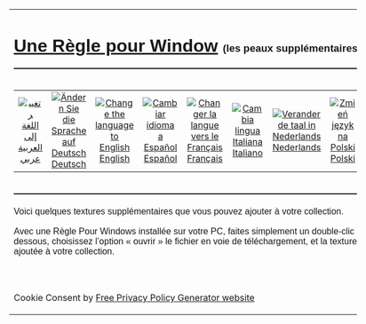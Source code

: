 <!DOCTYPE HTML>
<html lang="fr">
<head>
  <meta name="generator" content="HTML Tidy for HTML5 for Windows version 5.8.0">
  <title>une Règle pour Windows - peaux supplémentaires</title>
  <meta content="text/html; charset=utf-8" http-equiv="Content-Type">
  <meta name="keywords" content="règle, sur la règle de l'écran, la règle en ligne, règle à l'écran, pixel règle, règle sur l'écran, règle en ligne, une règle, une règle à l'écran, souverain libre, guide de lecture, sur le guide de lecture d'écran, guide de lecture en ligne, gratuit, freeware">
  <meta name="description" content="Gratuit sur ??l'écran règle de pixel | guide de lecture pour Windows - avec des peaux personnalisables.">
  <link rel="stylesheet" href="lightbox.css" type="text/css" media="screen">
  <script type="text/javascript" src="prototype.js"></script>
  <script type="text/javascript" src="scriptaculous.js?load=effects"></script>
  <script type="text/javascript" src="lightbox.js"></script>
  <style type="text/css">
  .style1 {
        text-align: left;
  }
  .style13 {
        font-family: Arial;
  }
  .style16 {
        border-width: 0px;
  }
  .style17 {
        text-align: left;
        font-family: Arial;
  }
  .style18 {
        border-width: 0;
  }
  .style19 {
        font-family: Arial;
        text-align: center;
  }
  .auto-style1 {
        text-align: center;
  }
  </style><!-- Global site tag (gtag.js) - Google Analytics -->

  <script type="text/plain" cookie-consent="tracking" async src="https://www.googletagmanager.com/gtag/js?id=G-BJX77T610Z"></script>
  <script type="text/plain" cookie-consent="tracking">
  window.dataLayer = window.dataLayer || [];
  function gtag(){dataLayer.push(arguments);}
  gtag('js', new Date());

  gtag('config', 'G-BJX77T610Z');
  </script>
</head>
<body>
  <center>
    <table style="width: 626; height: 615; text-align: left; margin-left: auto; margin-right: auto;" border="0" cellpadding="2">
      <tbody>
        <tr>
          <td style="text-align: center;" colspan="2" rowspan="1">
            <h1 style="text-align: left; height: 37px;"><span style="font-family: Arial;"><a href="https://www.arulerforwindows.com/fr/index.html">Une Règle pour Window</a> <small><small><small>(les peaux supplémentaires)</small></small></small></span></h1>
            <hr style="width: 750; height: 2px;">
          </td>
        </tr>
        <tr>
          <td style="text-align: center;" colspan="2">
            <table style="width: 100%">
              <tr>
			    <td class="auto-style1"><a href="https://www.arulerforwindows.com/ar/index.html"><img alt="تغيير اللغة إلى العربية" src="https://www.arulerforwindows.com/images/flags/ar.png" class="auto-style1"></a><br>
                  <a href="https://www.arulerforwindows.com/ar/skins.html">عربي</a>
                </td>
                <td class="auto-style1">
                  <a href="https://www.arulerforwindows.com/de/skins.html"><img alt="Ändern Sie die Sprache auf Deutsch" src="https://www.arulerforwindows.com/images/flags/de.png" class="auto-style1"></a><br>
                  <a href="https://www.arulerforwindows.com/de/skins.html">Deutsch</a>
                </td>
                <td class="auto-style1">
                  <a href="https://www.arulerforwindows.com/skins.html"><img alt="Change the language to English" src="https://www.arulerforwindows.com/images/flags/en_uk.png" class="auto-style1"></a><br>
                  <a href="https://www.arulerforwindows.com/skins.html">English</a>
                </td>
                <td class="auto-style1">
                  <a href="https://www.arulerforwindows.com/es/pieles.html"><img alt="Cambiar idioma a Español" src="https://www.arulerforwindows.com/images/flags/es.png" class="auto-style1"></a><br>
                  <a href="https://www.arulerforwindows.com/es/pieles.html">Español</a>
                </td>
                <td class="auto-style1">
                  <a href="https://www.arulerforwindows.com/fr/peaux.html"><img alt="Changer la langue vers le Français" src="https://www.arulerforwindows.com/images/flags/fr.png" class="auto-style1"></a><br>
                  <a href="https://www.arulerforwindows.com/fr/peaux.html">Français</a>
                </td>
                <td class="auto-style1">
                  <a href="https://www.arulerforwindows.com/it/pelli.html"><img alt="Cambia lingua Italiana" src="https://www.arulerforwindows.com/images/flags/it.png" class="auto-style1"></a><br>
                  <a href="https://www.arulerforwindows.com/it/pelli.html">Italiano</a>
                </td>
                <td class="style10">
                  <a href="https://www.arulerforwindows.com/nl/index.html"><img alt="Verander de taal in Nederlands" src="https://www.arulerforwindows.com/images/flags/nl.png" class="auto-style1"></a><br>
                  <a href="https://www.arulerforwindows.com/nl/index.html">Nederlands</a>
                </td>
                <td class="auto-style1">
                  <a href="https://www.arulerforwindows.com/pl/skorki.html"><img alt="Zmień język na Polski" src="https://www.arulerforwindows.com/images/flags/pl.png" class="auto-style1"></a><br>
                  <a href="https://www.arulerforwindows.com/pl/skorki.html">Polski</a>
                </td>
                <td class="auto-style1">
                  <a href="https://www.arulerforwindows.com/pt/peles.html"><img alt="Zmień język na Portugalski" src="https://www.arulerforwindows.com/images/flags/pt.png" class="auto-style1"></a><br>
                  <a href="https://www.arulerforwindows.com/pt/peles.html">Português</a>
                </td>
                <td class="auto-style1">
                  <a href="https://www.arulerforwindows.com/sv/skinn.html"><img alt="Ändra språk till svenska" src="https://www.arulerforwindows.com/images/flags/sv.png" class="auto-style1"></a><br>
                  <a href="https://www.arulerforwindows.com/sv/skinn.html">Svenska</a>
                </td>
              </tr>
            </table>
          </td>
        </tr>
        <tr>
          <td style="text-align: center;" colspan="2">
            <hr style="width: 750; height: 2px;">
          </td>
        </tr>
        <tr>
          <td colspan="3" class="style1"><span style="font-family: Arial;">Voici quelques textures supplémentaires que vous pouvez ajouter à votre collection.<br>
          <br>
          Avec une Règle Pour Windows installée sur votre PC, faites simplement un double-clic sur l’une des textures ci-dessous, choisissez l’option «&nbsp;ouvrir&nbsp;» le fichier en voie de téléchargement, et la texture sera automatiquement ajoutée à votre collection.<br>
          &nbsp;</span></td>
        </tr>
        <tr>
          <td style="width: 200px;" rowspan="9">
            <script type="text/plain" cookie-consent="targeting">
            <!--
            google_ad_client = "pub-5016632661961945";32661961945";
            /* 160x600 - Text Only */
            google_ad_slot = "9871811656";
            google_ad_width = 160;
            google_ad_height = 600;
            //-->
            </script> 
            <script type="text/plain" cookie-consent="targeting" src="http://pagead2.googlesyndication.com/pagead/show_ads.js"></script><br>
            &nbsp;<br>
            <script type="text/javascript">





            <!--
            google_ad_client = "pub-5016632661961945";
            /* Text Only 160x600 - 2 */
            google_ad_slot = "6673526034";
            google_ad_width = 160;
            google_ad_height = 600;
            //-->
            </script> 
            <script type="text/plain" cookie-consent="targeting" src="http://pagead2.googlesyndication.com/pagead/show_ads.js"></script><br>
            &nbsp;
          </td>
          <td style="width: 880px;">
            <span class="style13">Aqua</span><br>
            <a href="RulerDefinition_Aqua.ar4w"><img alt="Aqua" height="100" src="../skins/Aqua.png" width="400" class="style16"></a><br>
            <br>
          </td>
        </tr>
        <tr>
          <td style="width: 880px;">
            <span class="style13">Aurore Boréale</span><br>
            <a href="RulerDefinition_Aurore%20Boreale.ar4w"><img alt="Aurore boréale" height="100" src="../skins/AuroraBorealis.png" width="400" class="style16"></a><br>
            <span class="style13">avec grâce à Madx1980, <a href="http://commons.wikimedia.org/wiki/File:Aurora_Borealis_in_north_pole.jpg">commons.wikimedia.org</a></span><br>
            &nbsp;<br>
          </td>
        </tr>
        <tr>
          <td style="width: 880px;"><span class="style13">Mur de briques<br>
          <a href="RulerDefinition_Mur%20de%20Briques.ar4w"><img alt="Brick Wall" src="../skins/BrickWall.png" height="100" width="400" class="style18"></a></span><br class="style13">
          <span class="style13">avec grâce à Petr Kratochvil, <a href="http://www.publicdomainpictures.net/view-image.php?image=1281&amp;picture=brick-wall">www.publicdomainpictures.net</a></span><br>
          &nbsp;<br></td>
        </tr>
        <tr>
          <td style="width: 880px;"><span class="style13">Herbe<br>
          <a href="RulerDefinition_Herbe.ar4w"><img alt="Herbe" height="100" src="../skins/grass.png" width="400" class="style18"></a></span><br class="style13">
          <span class="style13">avec grâce à Don Harvey, <a href="http://donhavey.com/blog/tutorials/ik-springy-grass/">www.donhavey.com</a></span><br>
          &nbsp;</td>
        </tr>
        <tr>
          <td style="width: 880px;"><span class="style13">Chaton<br>
          <a href="RulerDefinition_Chaton.ar4w"><img alt="Chaton" height="100" src="../skins/kitten.png" width="400" class="style18"></a></span><br class="style13">
          <span class="style13">avec grâce à luckywhitegirl, <a href="http://www.flickr.com/photos/luckywhitegirl/2541902083">www.flickr.com</a></span><br>
          &nbsp;<br></td>
        </tr>
        <tr>
          <td style="width: 880px;"><span class="style13">Epic<span lang="en-us">é</span>a<br>
          <a href="RulerDefinition_Epicea.ar4w"><img alt="Pines" height="100" src="../skins/spruce.png" width="400" class="style18"></a></span><br class="style13">
          <span class="style13">prise avec mon propre appareil photo<br>
          &nbsp;</span><br></td>
        </tr>
        <tr>
          <td style="width: 880px;"><span class="style13">Arc en Ciel</span><br>
          <span style="font-family: Arial;"><a href="RulerDefinition_Arc%20en%20Ciel.ar4w"><img alt="Arc en cie" class="style16" height="100" src="../skins/rainbow.png" width="400"></a><br>
          avec grâce à Thelma, <a href="http://thelma1.deviantart.com/">thelma1.deviantart.com</a></span><br>
          &nbsp;</td>
        </tr>
        <tr>
          <td style="width: 880px;" class="style17">École d'Athènes<br>
          <span style="font-family: Arial;"><a href="RulerDefinition_Ecole%20d%20Athenes.ar4w"><img alt="School of Athens" class="style16" height="100" src="../skins/ShoolOfAthens.png" width="400"></a></span><br>
          avec grâce à Raphael</td>
        </tr>
        <tr>
          <td style="width: 880px;" class="style1">
            <table style="width: 100%" cellpadding="0">
              <tr>
                <td>&nbsp;&nbsp;&nbsp;&nbsp;</td>
                <td><span style="font-family: Arial;" class="textstyle0">&nbsp;</span></td>
              </tr>
            </table>
          </td>
        </tr>
        <tr>
          <td colspan="2" class="style17"><strong>&nbsp;<br>
          Partager les textures:</strong> en utilisant Une Règle Pour Windows, vous pouvez cliquer sur le bouton “Localiser” dans la fenêtre des textures pour voir si vos fichiers texture sont stockés dans votre ordinateur. Vous pouvez ensuite envoyez ces textures par email à vos amis. Une fois que votre ami a reçu votre fichier texture, il/elle devra simplement double-cliquer sur celui-ci pour
          ajouter votre texture à leur collection.<br></td>
        </tr>
        <tr>
          <td colspan="2" class="style19">
            &nbsp;&nbsp;<br>
            <a href="SoutienMaintenant.html">Donner</a><br>
            <br>
            <a href="https://www.arulerforwindows.com/arulersetupv39.exe">Télécharger une Règle pour Windows</a><br>
            <br>
            <a href="https://www.arulerforwindows.com/fr">Retour à la Une règle pour Windows de la page d'accueil</a><br>
          </td>
        </tr>
        <tr>
          <td colspan="2" class="style19">
            <hr style="width: 100%; height: 2px;">
          </td>
        </tr>
        <tr>
          <td colspan="2" rowspan="1"><span style="font-family: Arial;"><small><big><a href="mailto:info@arulerforwindows.com">info@arulerforwindows.com</a>&nbsp;&nbsp;Copyright © 2006 - 2024 Rob Latour. Tous droits réservés.</big></small></span></td>
        </tr>
        <tr>
          <td colspan="2" valign="top">
            <hr style="width: 100%; height: 2px;">
          </td>
          <td>&nbsp;</td>
        </tr>
      </tbody>
    </table>
  </center><!-- Cookie Consent by https://www.FreePrivacyPolicy.com -->
  <script type="text/javascript" src="//www.freeprivacypolicy.com/public/cookie-consent/4.0.0/cookie-consent.js" charset="UTF-8"></script> 
  <script type="text/javascript" charset="UTF-8">



  document.addEventListener('DOMContentLoaded', function () {
  cookieconsent.run({"notice_banner_type":"simple","consent_type":"express","palette":"light","language":"fr","page_load_consent_levels":["strictly-necessary"],"notice_banner_reject_button_hide":false,"preferences_center_close_button_hide":false,"page_refresh_confirmation_buttons":false,"website_name":"rlatour.com","website_privacy_policy_url":"https://rlatour.com/privacy.html"});
  });
  </script> <noscript>Cookie Consent by <a href="https://www.freeprivacypolicy.com/" rel="nofollow noopener">Free Privacy Policy Generator website</a></noscript> <!-- End Cookie Consent -->
</body>
</html>
